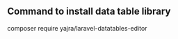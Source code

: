Command to install data table library
-------------------------------------
composer require yajra/laravel-datatables-editor

